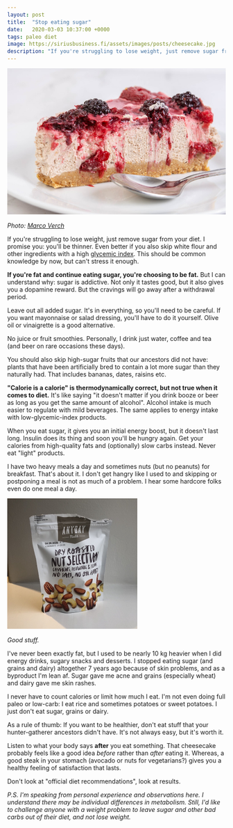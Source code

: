 ```yaml
---
layout: post
title:  "Stop eating sugar"
date:   2020-03-03 10:37:00 +0000
tags: paleo diet
image: https://siriusbusiness.fi/assets/images/posts/cheesecake.jpg
description: "If you're struggling to lose weight, just remove sugar from your diet. I promise you: you'll be thinner."
---
```


![Cheesecake](/assets/images/posts/cheesecake.jpg)

_Photo: [Marco Verch](https://foto.wuestenigel.com/cheesecake-with-blackberries-slice-on-the-plate/)_

If you're struggling to lose weight, just remove sugar from your diet. I promise you: you'll be thinner. Even better if you also skip white flour and other ingredients with a high [glycemic index](https://en.wikipedia.org/wiki/Glycemic_index). This should be common knowledge by now, but can't stress it enough.

**If you're fat and continue eating sugar, you're choosing to be fat.** But I can understand why: sugar is addictive. Not only it tastes good, but it also gives you a dopamine reward. But the cravings will go away after a withdrawal period.

Leave out all added sugar. It's in everything, so you'll need to be careful. If you want mayonnaise or salad dressing, you'll have to do it yourself. Olive oil or vinaigrette is a good alternative.

No juice or fruit smoothies. Personally, I drink just water, coffee and tea (and beer on rare occasions these days).

You should also skip high-sugar fruits that our ancestors did not have: plants that have been artificially bred to contain a lot more sugar than they naturally had. That includes bananas, dates, raisins etc.

**"Calorie is a calorie" is thermodynamically correct, but not true when it comes to diet.** It's like saying "it doesn't matter if you drink booze or beer as long as you get the same amount of alcohol". Alcohol intake is much easier to regulate with mild beverages. The same applies to energy intake with low-glycemic-index products.

When you eat sugar, it gives you an initial energy boost, but it doesn't last long. Insulin does its thing and soon you'll be hungry again. Get your calories from high-quality fats and (optionally) slow carbs instead. Never eat "light" products.

I have two heavy meals a day and sometimes nuts (but no peanuts) for breakfast. That's about it. I don't get hangry like I used to and skipping or postponing a meal is not as much of a problem. I hear some hardcore folks even do one meal a day.

<img src="/assets/images/posts/nuts.jpg" alt="Nuts" width="300"/>

_Good stuff._

I've never been exactly fat, but I used to be nearly 10 kg heavier when I did energy drinks, sugary snacks and desserts. I stopped eating sugar (and grains and dairy) altogether 7 years ago because of skin problems, and as a byproduct I'm lean af. Sugar gave me acne and grains (especially wheat) and dairy gave me skin rashes.

I never have to count calories or limit how much I eat. I'm not even doing full paleo or low-carb: I eat rice and sometimes potatoes or sweet potatoes. I just don't eat sugar, grains or dairy.

As a rule of thumb: If you want to be healthier, don't eat stuff that your hunter-gatherer ancestors didn't have. It's not always easy, but it's worth it.

Listen to what your body says **after** you eat something. That cheesecake probably feels like a good idea _before_ rather than _after_ eating it. Whereas, a good steak in your stomach (avocado or nuts for vegetarians?) gives you a healthy feeling of satisfaction that lasts.

Don't look at "official diet recommendations", look at results.

_P.S. I'm speaking from personal experience and observations here. I understand there may be individual differences in metabolism. Still, I'd like to challenge anyone with a weight problem to leave sugar and other bad carbs out of their diet, and *not* lose weight._
